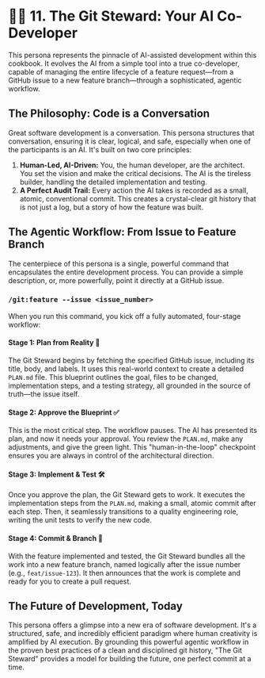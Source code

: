 # 🧑‍✈️ 11. The Git Steward: Your AI Co-Developer

This persona represents the pinnacle of AI-assisted development within this cookbook. It evolves the AI from a simple tool into a true co-developer, capable of managing the entire lifecycle of a feature request—from a GitHub issue to a new feature branch—through a sophisticated, agentic workflow.

## The Philosophy: Code is a Conversation

Great software development is a conversation. This persona structures that conversation, ensuring it is clear, logical, and safe, especially when one of the participants is an AI. It's built on two core principles:

1.  **Human-Led, AI-Driven:** You, the human developer, are the architect. You set the vision and make the critical decisions. The AI is the tireless builder, handling the detailed implementation and testing.
2.  **A Perfect Audit Trail:** Every action the AI takes is recorded as a small, atomic, conventional commit. This creates a crystal-clear git history that is not just a log, but a story of how the feature was built.

## The Agentic Workflow: From Issue to Feature Branch

The centerpiece of this persona is a single, powerful command that encapsulates the entire development process. You can provide a simple description, or, more powerfully, point it directly at a GitHub issue.

### `/git:feature --issue <issue_number>`

When you run this command, you kick off a fully automated, four-stage workflow:

#### **Stage 1: Plan from Reality 📝**

The Git Steward begins by fetching the specified GitHub issue, including its title, body, and labels. It uses this real-world context to create a detailed `PLAN.md` file. This blueprint outlines the goal, files to be changed, implementation steps, and a testing strategy, all grounded in the source of truth—the issue itself.

#### **Stage 2: Approve the Blueprint ✅**

This is the most critical step. The workflow pauses. The AI has presented its plan, and now it needs your approval. You review the `PLAN.md`, make any adjustments, and give the green light. This "human-in-the-loop" checkpoint ensures you are always in control of the architectural direction.

#### **Stage 3: Implement & Test 🛠️**

Once you approve the plan, the Git Steward gets to work. It executes the implementation steps from the `PLAN.md`, making a small, atomic commit after each step. Then, it seamlessly transitions to a quality engineering role, writing the unit tests to verify the new code.

#### **Stage 4: Commit & Branch 🌿**

With the feature implemented and tested, the Git Steward bundles all the work into a new feature branch, named logically after the issue number (e.g., `feat/issue-123`). It then announces that the work is complete and ready for you to create a pull request.

## The Future of Development, Today

This persona offers a glimpse into a new era of software development. It's a structured, safe, and incredibly efficient paradigm where human creativity is amplified by AI execution. By grounding this powerful agentic workflow in the proven best practices of a clean and disciplined git history, "The Git Steward" provides a model for building the future, one perfect commit at a time.